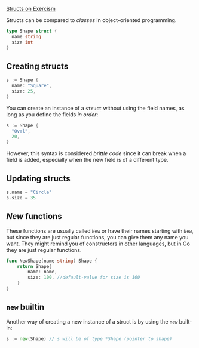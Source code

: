 [Structs on Exercism](https://exercism.org/tracks/go/concepts/structs)

Structs can be compared to _classes_ in object-oriented programming.

```go
type Shape struct {
  name string
  size int
}
```

## Creating structs

```go
s := Shape {
  name: "Square",
  size: 25,
}
```

You can create an instance of a `struct` without using the field names, as long as you define the fields *in order*:

```go
s := Shape {
  "Oval",
  20,
}
```

However, this syntax is considered *brittle code* since it can break when a field is added, especially when the new field is of a different type.

## Updating structs

```go
s.name = "Circle"
s.size = 35
```

## *New* functions

These functions are usually called `New` or have their names starting with `New`, but since they are just regular functions, you can give them any name you want. They might remind you of constructors in other languages, but in Go they are just regular functions.

```go
func NewShape(name string) Shape {
	return Shape{
		name: name,
		size: 100, //default-value for size is 100
	}
}
```

## `new` builtin

Another way of creating a new instance of a struct is by using the `new` built-in:

```go
s := new(Shape) // s will be of type *Shape (pointer to shape)
```
